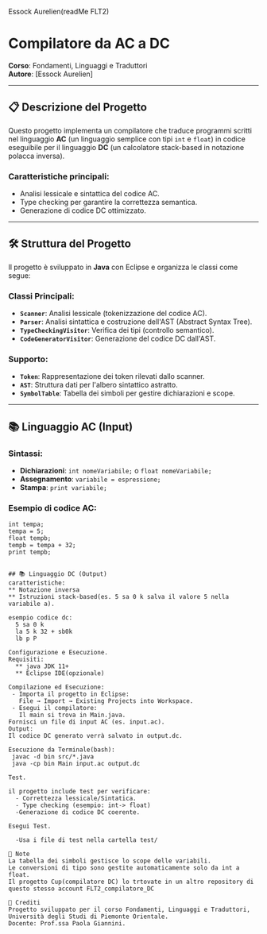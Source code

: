 Essock Aurelien(readMe FLT2)

# Compilatore da AC a DC  
**Corso**: Fondamenti, Linguaggi e Traduttori  
**Autore**: [Essock Aurelien]  

---

## 📋 Descrizione del Progetto  
Questo progetto implementa un compilatore che traduce programmi scritti nel linguaggio **AC** (un linguaggio semplice con tipi `int` e `float`) in codice eseguibile per il linguaggio **DC** (un calcolatore stack-based in notazione polacca inversa).  

### Caratteristiche principali:  
- Analisi lessicale e sintattica del codice AC.  
- Type checking per garantire la correttezza semantica.  
- Generazione di codice DC ottimizzato.  

---

## 🛠️ Struttura del Progetto  
Il progetto è sviluppato in **Java** con Eclipse e organizza le classi come segue:  

### Classi Principali:  
- **`Scanner`**: Analisi lessicale (tokenizzazione del codice AC).  
- **`Parser`**: Analisi sintattica e costruzione dell'AST (Abstract Syntax Tree).  
- **`TypeCheckingVisitor`**: Verifica dei tipi (controllo semantico).  
- **`CodeGeneratorVisitor`**: Generazione del codice DC dall'AST.  

### Supporto:  
- **`Token`**: Rappresentazione dei token rilevati dallo scanner.  
- **`AST`**: Struttura dati per l'albero sintattico astratto.  
- **`SymbolTable`**: Tabella dei simboli per gestire dichiarazioni e scope.  

---

## 📚 Linguaggio AC (Input)  
### Sintassi:  
- **Dichiarazioni**: `int nomeVariabile;` o `float nomeVariabile;`  
- **Assegnamento**: `variabile = espressione;`  
- **Stampa**: `print variabile;`  

### Esempio di codice AC:  
```ac  
int tempa;  
tempa = 5;  
float tempb;  
tempb = tempa + 32;  
print tempb;


## 📚 Linguaggio DC (Output)
caratteristiche:
** Notazione inversa
** Istruzioni stack-based(es. 5 sa 0 k salva il valore 5 nella variabile a).

esempio codice dc:
  5 sa 0 k  
  la 5 k 32 + sb0k  
  lb p P

Configurazione e Esecuzione.
Requisiti:
  ** java JDK 11+
  ** Eclipse IDE(opzionale)

Compilazione ed Esecuzione:
 - Importa il progetto in Eclipse:
   File → Import → Existing Projects into Workspace.
 - Esegui il compilatore:
   Il main si trova in Main.java.
Fornisci un file di input AC (es. input.ac).
Output:
Il codice DC generato verrà salvato in output.dc.

Esecuzione da Terminale(bash):
 javac -d bin src/*.java  
 java -cp bin Main input.ac output.dc

Test.

il progetto include test per verificare:
  - Correttezza lessicale/Sintatica.
  - Type checking (esempio: int-> float)
  -Generazione di codice DC coerente.

Esegui Test.

  -Usa i file di test nella cartella test/

📝 Note
La tabella dei simboli gestisce lo scope delle variabili.
Le conversioni di tipo sono gestite automaticamente solo da int a float.
Il progetto Cup(compilatore DC) lo trtovate in un altro repository di questo stesso account FLT2_compilatore_DC

👥 Crediti
Progetto sviluppato per il corso Fondamenti, Linguaggi e Traduttori, Università degli Studi di Piemonte Orientale.
Docente: Prof.ssa Paola Giannini.
